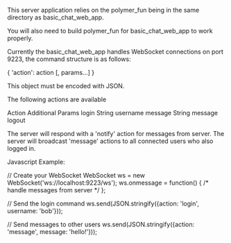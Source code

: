 

This server application relies on the polymer_fun being in the same directory as basic_chat_web_app.

You will also need to build polymer_fun for basic_chat_web_app to work properly.


Currently the basic_chat_web_app handles WebSocket connections on port 9223, the command structure is as follows:

{ 'action': action [, params...] }

This object must be encoded with JSON.

The following actions are available

Action		Additional Params
login		String username
message		String message
logout

The server will respond with a 'notify' action for messages from server.
The server will broadcast 'message' actions to all connected users who also logged in.

Javascript Example:

// Create your WebSocket
WebSocket ws = new WebSocket('ws://localhost:9223/ws');
ws.onmessage = function() { /* handle messages from server */ };

// Send the login command
ws.send(JSON.stringify({action: 'login', username: 'bob'}));

// Send messages to other users
ws.send(JSON.stringify({action: 'message', message: 'hello!'}));
